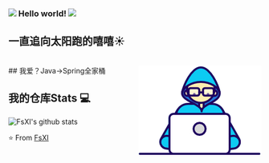 ### <img src="https://github.com/rajput2107/rajput2107/blob/master/Assets/Hi.gif" width="29px"> Hello world!&nbsp;<img src="https://github.com/rajput2107/rajput2107/blob/master/Assets/Earth.gif" width="24px">
## 一直追向太阳跑的嘻嘻☀️
 <br/>
## 我爱？Java->Spring全家桶

<img align="right" src="https://github.com/FsXI/FsXI/blob/master/Developer.gif"/>



## 我的仓库Stats :computer: 
![FsXI's github stats](https://github-readme-stats.vercel.app/api?username=FsXI&show_icons=true)


<p>


⭐️ From [FsXI](https://github.com/FsXI)

